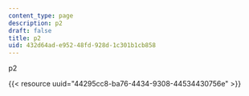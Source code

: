 ```yaml
---
content_type: page
description: p2
draft: false
title: p2
uid: 432d64ad-e952-48fd-928d-1c301b1cb858
---
```

p2

{{< resource uuid="44295cc8-ba76-4434-9308-44534430756e" >}}